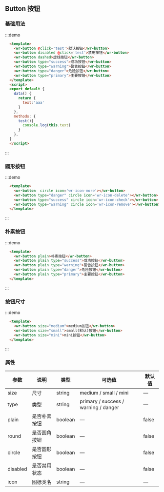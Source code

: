 ## Button 按钮

### 基础用法

:::demo 

```html
  <template>
    <wr-button @click='test'>默认按钮</wr-button>
    <wr-button disabled @click='test'>禁用按钮</wr-button>
    <wr-button dashed>虚线按钮</wr-button>
    <wr-button type="success">成功按钮</wr-button>
    <wr-button type="warning">警告按钮</wr-button>
    <wr-button type="danger">危险按钮</wr-button>
    <wr-button type="primary">主要按钮</wr-button>
  </template>
  <script>
  export default {
    data() {
      return {
        text:'aaa'
      }
    },
    methods: {
      test(){
        console.log(this.text)
      }
    },
  }
  </script>
```
:::

### 圆形按钮
:::demo 
```html
  <template>
    <wr-button  circle icon='wr-icon-more'></wr-button>
    <wr-button type="danger" circle icon='wr-icon-delete'></wr-button>
    <wr-button type="success" circle icon='wr-icon-check'></wr-button>
    <wr-button type="warning" circle icon='wr-icon-remove'></wr-button>
  </template>
```
:::

### 朴素按钮
:::demo 

```html
  <template>
    <wr-button plain>朴素按钮</wr-button>
    <wr-button plain type="success">成功按钮</wr-button>
    <wr-button plain type="warning">警告按钮</wr-button>
    <wr-button plain type="danger">危险按钮</wr-button>
    <wr-button plain type="primary">主要按钮</wr-button>
  </template>
```
:::

### 按钮尺寸
:::demo 

```html
  <template>
    <wr-button size="medium">medium按钮</wr-button>
    <wr-button size="small">small(默认)按钮</wr-button>
    <wr-button size="mini">mini按钮</wr-button>
  </template>
```
:::

### 属性
| 参数      | 说明    | 类型      | 可选值       | 默认值   |
|---------- |-------- |---------- |-------------  |-------- |
| size     | 尺寸   | string  |   medium / small / mini            |    —     |
| type     | 类型   | string    |   primary / success / warning / danger  |     —    |
| plain     | 是否朴素按钮   | boolean    | — | false   |
| round     | 是否圆角按钮   | boolean    | — | false   |
| circle     | 是否圆形按钮   | boolean    | — | false   |
| disabled  | 是否禁用状态    | boolean   | —   | false   |
| icon  | 图标类名 | string   |  —  |  —  |
